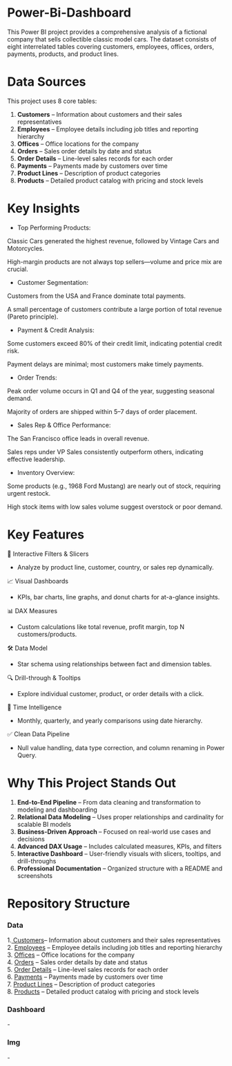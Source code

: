# Power-Bi-Dashboard
This Power BI project provides a comprehensive analysis of a fictional company that sells collectible classic model cars. The dataset consists of eight interrelated tables covering customers, employees, offices, orders, payments, products, and product lines.

# Data Sources

This project uses 8 core tables:

1. **Customers** – Information about customers and their sales representatives  
2. **Employees** – Employee details including job titles and reporting hierarchy  
3. **Offices** – Office locations for the company  
4. **Orders** – Sales order details by date and status  
5. **Order Details** – Line-level sales records for each order  
6. **Payments** – Payments made by customers over time  
7. **Product Lines** – Description of product categories  
8. **Products** – Detailed product catalog with pricing and stock levels  

# Key Insights
- Top Performing Products:

 Classic Cars generated the highest revenue, followed by Vintage Cars and Motorcycles.

 High-margin products are not always top sellers—volume and price mix are crucial.

- Customer Segmentation:

 Customers from the USA and France dominate total payments.

 A small percentage of customers contribute a large portion of total revenue (Pareto principle).

- Payment & Credit Analysis:

 Some customers exceed 80% of their credit limit, indicating potential credit risk.

 Payment delays are minimal; most customers make timely payments.

- Order Trends:

 Peak order volume occurs in Q1 and Q4 of the year, suggesting seasonal demand.

 Majority of orders are shipped within 5–7 days of order placement.

- Sales Rep & Office Performance:

 The San Francisco office leads in overall revenue.

 Sales reps under VP Sales consistently outperform others, indicating effective leadership.

- Inventory Overview:

 Some products (e.g., 1968 Ford Mustang) are nearly out of stock, requiring urgent restock.

 High stock items with low sales volume suggest overstock or poor demand.

 # Key Features
📌 Interactive Filters & Slicers

- Analyze by product line, customer, country, or sales rep dynamically.

📈 Visual Dashboards

- KPIs, bar charts, line graphs, and donut charts for at-a-glance insights.

📊 DAX Measures

- Custom calculations like total revenue, profit margin, top N customers/products.

🛠 Data Model

- Star schema using relationships between fact and dimension tables.

🔍 Drill-through & Tooltips

- Explore individual customer, product, or order details with a click.

📅 Time Intelligence

- Monthly, quarterly, and yearly comparisons using date hierarchy.

✅ Clean Data Pipeline

- Null value handling, data type correction, and column renaming in Power Query.

# Why This Project Stands Out

1. **End-to-End Pipeline** – From data cleaning and transformation to modeling and dashboarding  
2. **Relational Data Modeling** – Uses proper relationships and cardinality for scalable BI models  
3. **Business-Driven Approach** – Focused on real-world use cases and decisions  
4. **Advanced DAX Usage** – Includes calculated measures, KPIs, and filters  
5. **Interactive Dashboard** – User-friendly visuals with slicers, tooltips, and drill-throughs  
6. **Professional Documentation** – Organized structure with a README and screenshots

 # Repository Structure
<h3>Data</h3> 
   1.<a href="https://github.com/priyankawagh123/Power-Bi-Dashboard/blob/main/customers.csv"> Customers</a>– Information about customers and their sales representatives<br>  
   2. <a href="">Employees</a> – Employee details including job titles and reporting hierarchy<br>  
   3. <a href="">Offices</a> – Office locations for the company<br>
   4. <a href="">Orders</a> – Sales order details by date and status<br>  
   5. <a href="">Order Details</a> – Line-level sales records for each order<br>  
   6. <a href="">Payments</a> – Payments made by customers over time<br>  
   7. <a href="">Product Lines</a> – Description of product categories<br>  
   8. <a href="">Products</a> – Detailed product catalog with pricing and stock levels<br>  
 <h3>Dashboard</h3> - 
 <h3>Img</h3> - 
 
